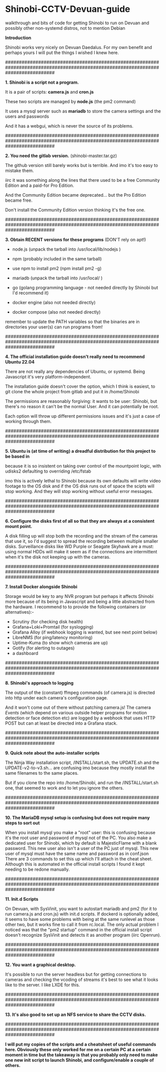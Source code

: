# Shinobi-CCTV-Devuan-guide
walkthrough and bits of code for getting Shinobi to run on Devuan and possibly other non-systemd distros, not to mention Debian

**Introduction**

Shinobi works very nicely on Devuan Daedalus. For my own benefit and perhaps yours I will put the things I wished I knew here.

##################################################################################################################################

**1. Shinobi is a script not a program.**
   
It is a pair of scripts: **camera.js** and **cron.js**

These two scripts are managed by **node.js** (the pm2 command)

It uses a mysql server such as **mariadb** to store the camera settings and the users and passwords

And it has a webgui, which is never the source of its problems.

##################################################################################################################################

**2. You need the gitlab version.** (shinobi-master.tar.gz)
   
The github version still barely works but is terrible. And imo it's too easy to mistake them.

iirc it was something along the lines that there used to be a free Community Edition and a paid-for Pro Edition.

And the Community Edition became deprecated... but the Pro Edition became free.

Don't install the Community Edition version thinking it's the free one.

##################################################################################################################################

**3. Obtain RECENT versions for these programs** (DON'T rely on apt!)
   
- node.js (unpack the tarball into /usr/local/lib/nodejs )
- npm (probably included in the same tarball)
- use npm to install pm2 (npm install pm2 -g)
- mariadb (unpack the tarball into /usr/local/ )

- go (golang programming language - not needed directly by Shinobi but I'd recommend it)
- docker engine (also not needed directly)
- docker compose (also not needed directly)

remember to update the PATH variables so that the binaries are in directories your user(s) can run programs from!

##################################################################################################################################
  
**4. The official installation guide doesn't really need to recommend Ubuntu 22.04**
   
There are not really any dependencies of Ubuntu, or systemd. Being Javascript it's very platform-independent.

The installation guide doesn't cover the option, which I think is easiest, to git clone the whole project from gitlab and put it in /home/Shinobi

The permissions are reasonably forgiving: it wants to be user: Shinobi, but there's no reason it can't be the normal User. And it can potentially be root.

Each option will throw up different permissions issues and it's just a case of working through them.

##################################################################################################################################

**5. Ubuntu is (at time of writing) a dreadful distribution for this project to be based in**

because it is so insistent on taking over control of the mountpoint logic, with udisks2 defaulting to overriding /etc/fstab

imo this is actively lethal to Shinobi because its own defaults will write video footage to the OS disk
and if the OS disk runs out of space the scipts will stop working. And they will stop working without useful 
error messages.

##################################################################################################################################

**6. Configure the disks first of all so that they are always at a consistent mount point.**

A disk filling up will stop both the recording and the stream of the cameras that use it, so I'd suggest to spread the 
recording between multiple smaller disks. Surveillance disks like WD Purple or Seagate Skyhawk are a must: using normal 
HDDs will make it seem as if the connections are intermittent when it's the disk not keeping up with the cameras.

##################################################################################################################################

**7. Install Docker alongside Shinobi** 

Storage would be key to any NVR program but perhaps it affects Shinobi more because of its being in Javascript
and being a little abstracted from the hardware. I recommend to to provide the following containers
(or alternatives):-

- Scrutiny (for checking disk health)
- Grafana+Loki+Promtail (for syslogging)
- Grafana Alloy (if webhook logging is wanted, but see next point below)
- LibreNMS (for ping/latency monitoring)
- Uptime-Kuma (to show which cameras are up)
- Gotify (for alerting to outages)
- a dashboard

##################################################################################################################################

**8. Shinobi's approach to logging**

The output of the (constant) ffmpeg commands (of camera.js) is directed into http under each camera's configuration page.

And it won't come out of there without patching camera.js! The camera _Events_ (which depend on various outside helper programs for motion detection or face detection etc)
are logged by a webhook that uses HTTP POST but can at least be directed into a Grafana stack.

##################################################################################################################################

**9. Quick note about the auto-installer scripts**

The Ninja Way installation script, /INSTALL/start.sh, the UPDATE.sh and the UPDATE-v2-to-v3.sh... are confusing imo because they mostly install the same filenames to the same places.

But if you clone the repo into /home/Shinobi, and run the /INSTALL/start.sh one, that seemed to work and to let you ignore the others.

##################################################################################################################################

**10. The MariaDB mysql setup is confusing but does not require many steps to sort out**

When you install mysql you make a "root" user: this is confusing because it's the root user and password of mysql not of the PC.
You also make a dedicated user for Shinobi, which by default is MajesticFlame with a blank password. This new user also isn't a user of the PC just of mysql.
This new user of mysql must have the same name and password as in conf.json
There are 3 commands to set this up which I'll attach in the cheat sheet. Although this is automated in the official install scripts I found it kept needing to be
redone manually.

##################################################################################################################################

**11. Init.d Scripts**

On Devuan, with SysVinit, you want to autostart mariadb and pm2 (for it to run camera.js and cron.js) with init.d scripts. 
If dockerd is optionally added, it seems to have some problems with being at the same runlevel as those other two, but it works fine to call it from rc.local.
The only actual problem I noticed was that the "pm2 startup" command in the official install script doesn't recognize SysVinit and detects it as another program (iirc Openrun).

##################################################################################################################################

**12. You want a graphical desktop.**

It's possible to run the server headless but for getting connections to cameras and checking the vcoding of streams it's best to see what it looks like to the server.
I like LXDE for this.

##################################################################################################################################

**13. It's also good to set up an NFS service to share the CCTV disks.**

##################################################################################################################################

**I will put my copies of the scripts and a cheatsheet of useful commands here. Obviously these only worked for me on a certain PC at a certain moment in time but the takeaway is that
you probably only need to make one new init script to launch Shinobi, and configure/enable a couple of others.**


